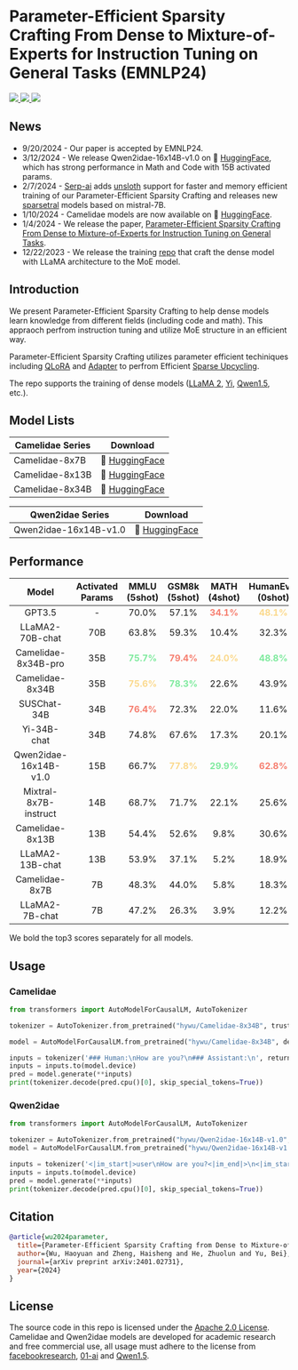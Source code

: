 # Parameter-Efficient Sparsity Crafting From Dense to Mixture-of-Experts for Instruction Tuning on General Tasks (EMNLP24)

<a href="https://github.com/wuhy68/Parameter-Efficient-MoE/blob/master/LICENSE">
  <img src="https://img.shields.io/badge/Code_License-Apache_2.0-lightblue">
</a>
<a href="https://huggingface.co/hywu">
  <img src="https://img.shields.io/badge/🤗-Huggingface%20Repo-green.svg">
</a>

<img src="./img/Figure1.png">

## News
- 9/20/2024 - Our paper is accepted by EMNLP24.
- 3/12/2024 - We release Qwen2idae-16x14B-v1.0 on 🤗 [HuggingFace](https://huggingface.co/hywu/Qwen2idae-16x14B-v1.0), which has strong performance in Math and Code with 15B activated params.
- 2/7/2024 - [Serp-ai](https://github.com/serp-ai/Parameter-Efficient-MoE) adds [unsloth](https://github.com/serp-ai/unsloth) support for faster and memory efficient training of our Parameter-Efficient Sparsity Crafting and releases new [sparsetral](https://huggingface.co/serpdotai/sparsetral-16x7B-v2) models based on mistral-7B.
- 1/10/2024 - Camelidae models are now available on 🤗 [HuggingFace](https://huggingface.co/hywu).
- 1/4/2024 - We release the paper, [Parameter-Efficient Sparsity Crafting From Dense to Mixture-of-Experts for Instruction Tuning on General Tasks](https://arxiv.org/abs/2401.02731).
- 12/22/2023 - We release the training [repo](https://github.com/wuhy68/Parameter-Efficient-MoE) that craft the dense model with LLaMA architecture to the MoE model.

## Introduction
We present Parameter-Efficient Sparsity Crafting to help dense models learn knowledge from different fields (including code and math). This appraoch perfrom instruction tuning and utilize MoE structure in an efficient way.

Parameter-Efficient Sparsity Crafting utilizes parameter efficient techiniques including [QLoRA](https://arxiv.org/abs/2305.14314) and [Adapter](https://arxiv.org/abs/1902.00751) to perfrom Efficient [Sparse Upcycling](https://arxiv.org/abs/2212.05055).

The repo supports the training of dense models ([LLaMA 2](https://arxiv.org/abs/2307.09288), [Yi](https://huggingface.co/01-ai), [Qwen1.5](https://github.com/QwenLM/Qwen1.5), etc.).

## Model Lists
| Camelidae Series | Download  
|---|---
Camelidae-8x7B   | 🤗 [HuggingFace](https://huggingface.co/hywu/Camelidae-8x7B)
Camelidae-8x13B  | 🤗 [HuggingFace](https://huggingface.co/hywu/Camelidae-8x13B)
Camelidae-8x34B  | 🤗 [HuggingFace](https://huggingface.co/hywu/Camelidae-8x34B) 

| Qwen2idae Series | Download  
|---|---
Qwen2idae-16x14B-v1.0   | 🤗 [HuggingFace](https://huggingface.co/hywu/Qwen2idae-16x14B-v1.0)


## Performance
| Model | Activated Params | MMLU (5shot) | GSM8k (5shot) | MATH (4shot) | HumanEval (0shot) | MBPP (4shot) | HellaSwag (10shot) |
|:-----:|:----------------:|:------------:|:-------------:|:------------:|:-----------------:|:------------:|:------------------:|
| GPT3.5 | - | 70.0% | 57.1% | <font color=#F67F70>**34.1%**</font> | <font color=#FBD98D>**48.1%**</font> | - | <font color=#7FEA9E>**85.5%**</font> |
| LLaMA2-70B-chat | 70B | 63.8% | 59.3% | 10.4% | 32.3% | 35.6% | 84.8% |
| Camelidae-8x34B-pro | 35B | <font color=#7FEA9E>**75.7%**</font> | <font color=#F67F70>**79.4%**</font> | <font color=#FBD98D>**24.0%**</font> | <font color=#7FEA9E>**48.8%**</font> | <font color=#7FEA9E>**43.2%**</font> | 85.2% |
| Camelidae-8x34B | 35B | <font color=#FBD98D>**75.6%**</font> | <font color=#7FEA9E>**78.3%**</font> | 22.6% | 43.9% | <font color=#FBD98D>**41.4%**</font> | <font color=#FBD98D>**85.3%**</font> |
| SUSChat-34B | 34B | <font color=#F67F70>**76.4%**</font> | 72.3% | 22.0% | 11.6% | 40.2% | 83.9% |
| Yi-34B-chat | 34B | 74.8% | 67.6% | 17.3% | 20.1% | 41.0% | 83.9% |
| Qwen2idae-16x14B-v1.0 | 15B | 66.7% | <font color=#FBD98D>**77.8%**</font> | <font color=#7FEA9E>**29.9%**</font> | <font color=#F67F70>**62.8%**</font> | <font color=#F67F70>**48.6%**</font> | 82.3% |
| Mixtral-8x7B-instruct | 14B | 68.7% | 71.7% | 22.1% | 25.6% | 40.6% | <font color=#F67F70>**86.5%**</font> |
| Camelidae-8x13B | 13B | 54.4% | 52.6% | 9.8% | 30.6% | 30.4% | 82.5% |
| LLaMA2-13B-chat | 13B | 53.9% | 37.1% | 5.2% | 18.9% | 27.2% | 81.9% |
| Camelidae-8x7B | 7B | 48.3% | 44.0% | 5.8% | 18.3% | 23.4% | 79.2% |
| LLaMA2-7B-chat | 7B | 47.2% | 26.3% | 3.9% | 12.2% | 17.6% | 78.6% |

We bold the top3 scores separately for all models.


## Usage

### Camelidae
```python
from transformers import AutoModelForCausalLM, AutoTokenizer

tokenizer = AutoTokenizer.from_pretrained("hywu/Camelidae-8x34B", trust_remote_code=True)

model = AutoModelForCausalLM.from_pretrained("hywu/Camelidae-8x34B", device_map="auto", trust_remote_code=True).eval()

inputs = tokenizer('### Human:\nHow are you?\n### Assistant:\n', return_tensors='pt')
inputs = inputs.to(model.device)
pred = model.generate(**inputs)
print(tokenizer.decode(pred.cpu()[0], skip_special_tokens=True))
```

### Qwen2idae
```python
from transformers import AutoModelForCausalLM, AutoTokenizer

tokenizer = AutoTokenizer.from_pretrained("hywu/Qwen2idae-16x14B-v1.0", trust_remote_code=True)
model = AutoModelForCausalLM.from_pretrained("hywu/Qwen2idae-16x14B-v1.0", device_map="auto", trust_remote_code=True).eval()

inputs = tokenizer('<|im_start|>user\nHow are you?<|im_end|>\n<|im_start|>assistant\n', return_tensors='pt')
inputs = inputs.to(model.device)
pred = model.generate(**inputs)
print(tokenizer.decode(pred.cpu()[0], skip_special_tokens=True))
```

## Citation
```bibtex
@article{wu2024parameter,
  title={Parameter-Efficient Sparsity Crafting from Dense to Mixture-of-Experts for Instruction Tuning on General Tasks},
  author={Wu, Haoyuan and Zheng, Haisheng and He, Zhuolun and Yu, Bei},
  journal={arXiv preprint arXiv:2401.02731},
  year={2024}
}
```

## License
The source code in this repo is licensed under the [Apache 2.0 License](https://github.com/wuhy68/Parameter-Efficient-MoE/blob/master/LICENSE). Camelidae and Qwen2idae models are developed for academic research and free commercial use, all usage must adhere to the license from [facebookresearch](https://github.com/facebookresearch/llama/blob/main/LICENSE), [01-ai](https://github.com/01-ai/Yi/blob/main/MODEL_LICENSE_AGREEMENT.txt) and [Qwen1.5](https://huggingface.co/Qwen/Qwen1.5-14B/blob/main/LICENSE).
